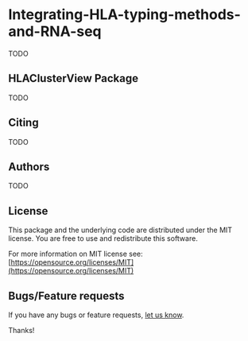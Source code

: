 # Integrating-HLA-typing-methods-and-RNA-seq

TODO

## HLAClusterView Package ##

TODO

## Citing ##

TODO

## Authors ##

TODO

## License ##

This package and the underlying code are distributed under 
the MIT license. You are free to use and redistribute this software. 

For more information on MIT license see: [https://opensource.org/licenses/MIT](https://opensource.org/licenses/MIT)

## Bugs/Feature requests ##

If you have any bugs or feature requests, 
[let us know](https://github.com/NCBI-Hackathons/Integrating-HLA-typing-methods-and-RNA-seq/issues). 

Thanks!
